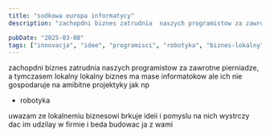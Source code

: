 ```yaml
---
title: "sodkowa europa informatycy"
description: "zachopdni biznes zatrudnia  naszych programistow za zawrotne pierniadze, a tymczasem lokalny lokalny biznes ma mase informatokow ale ich nie gospodaruje na amib..."

pubDate: "2025-03-08"
tags: ["innovacja", "idee", "programisci", "robotyka", "biznes-lokalny"]
---
```


zachopdni biznes zatrudnia  naszych programistow za zawrotne pierniadze, a tymczasem lokalny
lokalny biznes ma mase informatokow ale ich nie gospodaruje na amibitne projektyky jak np 

* robotyka

uwazam ze lokalnemiu biznesowi brkuje ideii i pomyslu na nich
wystrczy dac im udzilay w firmie i beda budowac ja z wami



